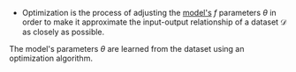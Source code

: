 - Optimization is the process of adjusting the [model's](Model.md) $f$ parameters $\theta$ in order to make it approximate the input-output relationship of a dataset $\mathcal{D}$ as closely as possible.

The model's parameters $\theta$ are learned from the dataset using an optimization algorithm.
